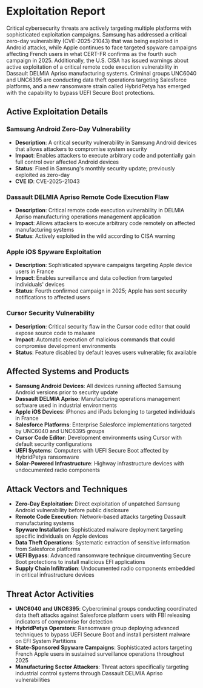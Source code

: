 # Exploitation Report

Critical cybersecurity threats are actively targeting multiple platforms with sophisticated exploitation campaigns. Samsung has addressed a critical zero-day vulnerability (CVE-2025-21043) that was being exploited in Android attacks, while Apple continues to face targeted spyware campaigns affecting French users in what CERT-FR confirms as the fourth such campaign in 2025. Additionally, the U.S. CISA has issued warnings about active exploitation of a critical remote code execution vulnerability in Dassault DELMIA Apriso manufacturing systems. Criminal groups UNC6040 and UNC6395 are conducting data theft operations targeting Salesforce platforms, and a new ransomware strain called HybridPetya has emerged with the capability to bypass UEFI Secure Boot protections.

## Active Exploitation Details

### Samsung Android Zero-Day Vulnerability
- **Description**: A critical security vulnerability in Samsung Android devices that allows attackers to compromise system security
- **Impact**: Enables attackers to execute arbitrary code and potentially gain full control over affected Android devices
- **Status**: Fixed in Samsung's monthly security update; previously exploited as zero-day
- **CVE ID**: CVE-2025-21043

### Dassault DELMIA Apriso Remote Code Execution Flaw
- **Description**: Critical remote code execution vulnerability in DELMIA Apriso manufacturing operations management application
- **Impact**: Allows attackers to execute arbitrary code remotely on affected manufacturing systems
- **Status**: Actively exploited in the wild according to CISA warning

### Apple iOS Spyware Exploitation
- **Description**: Sophisticated spyware campaigns targeting Apple device users in France
- **Impact**: Enables surveillance and data collection from targeted individuals' devices
- **Status**: Fourth confirmed campaign in 2025; Apple has sent security notifications to affected users

### Cursor Security Vulnerability
- **Description**: Critical security flaw in the Cursor code editor that could expose source code to malware
- **Impact**: Automatic execution of malicious commands that could compromise development environments
- **Status**: Feature disabled by default leaves users vulnerable; fix available

## Affected Systems and Products

- **Samsung Android Devices**: All devices running affected Samsung Android versions prior to security update
- **Dassault DELMIA Apriso**: Manufacturing operations management software used in industrial environments
- **Apple iOS Devices**: iPhones and iPads belonging to targeted individuals in France
- **Salesforce Platforms**: Enterprise Salesforce implementations targeted by UNC6040 and UNC6395 groups
- **Cursor Code Editor**: Development environments using Cursor with default security configurations
- **UEFI Systems**: Computers with UEFI Secure Boot affected by HybridPetya ransomware
- **Solar-Powered Infrastructure**: Highway infrastructure devices with undocumented radio components

## Attack Vectors and Techniques

- **Zero-Day Exploitation**: Direct exploitation of unpatched Samsung Android vulnerability before public disclosure
- **Remote Code Execution**: Network-based attacks targeting Dassault manufacturing systems
- **Spyware Installation**: Sophisticated malware deployment targeting specific individuals on Apple devices
- **Data Theft Operations**: Systematic extraction of sensitive information from Salesforce platforms
- **UEFI Bypass**: Advanced ransomware technique circumventing Secure Boot protections to install malicious EFI applications
- **Supply Chain Infiltration**: Undocumented radio components embedded in critical infrastructure devices

## Threat Actor Activities

- **UNC6040 and UNC6395**: Cybercriminal groups conducting coordinated data theft attacks against Salesforce platform users with FBI releasing indicators of compromise for detection
- **HybridPetya Operators**: Ransomware group deploying advanced techniques to bypass UEFI Secure Boot and install persistent malware on EFI System Partitions
- **State-Sponsored Spyware Campaigns**: Sophisticated actors targeting French Apple users in sustained surveillance operations throughout 2025
- **Manufacturing Sector Attackers**: Threat actors specifically targeting industrial control systems through Dassault DELMIA Apriso vulnerabilities